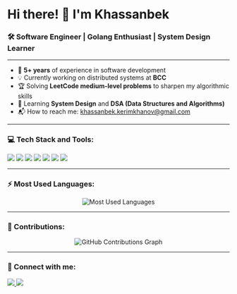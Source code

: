 # Hi there! 👋 I'm Khassanbek

### 🛠️ Software Engineer | Golang Enthusiast | System Design Learner

---

- 🌟 **5+ years** of experience in software development
- 💡 Currently working on distributed systems at **BCC**
- 🏆 Solving **LeetCode medium-level problems** to sharpen my algorithmic skills
- 📖 Learning **System Design** and **DSA (Data Structures and Algorithms)**
- 📬 How to reach me: [khassanbek.kerimkhanov@gmail.com](mailto:khassanbek.kerimkhanov@gmail.com)

---

### 💻 Tech Stack and Tools:
<p>
  <img src="https://img.shields.io/badge/Go-00ADD8?style=flat-square&logo=go&logoColor=white" />
  <img src="https://img.shields.io/badge/PostgreSQL-316192?style=flat-square&logo=postgresql&logoColor=white" />
  <img src="https://img.shields.io/badge/Redis-DC382D?style=flat-square&logo=redis&logoColor=white" />
  <img src="https://img.shields.io/badge/Docker-2496ED?style=flat-square&logo=docker&logoColor=white" />
  <img src="https://img.shields.io/badge/Kubernetes-326CE5?style=flat-square&logo=kubernetes&logoColor=white" />
  <img src="https://img.shields.io/badge/Asterisk-FFA733?style=flat-square&logo=asterisk&logoColor=white" />
  <img src="https://img.shields.io/badge/S3%20(Minio)-569A31?style=flat-square&logo=amazon-s3&logoColor=white" />
</p>

---

### ⚡ Most Used Languages:
<p align="center">
  <img src="https://github-readme-stats.vercel.app/api/top-langs/?username=kerimkhanov&layout=compact&theme=tokyonight" alt="Most Used Languages" />
</p>

---

### 🌟 Contributions:
<p align="center">
  <img src="https://github-readme-activity-graph.vercel.app/graph?username=kerimkhanov&theme=react-dark" alt="GitHub Contributions Graph" />
</p>

---

### 🎯 Connect with me:
<p>
  <a href="https://www.linkedin.com/in/kerimkhanov" target="_blank">
    <img src="https://img.shields.io/badge/LinkedIn-blue?style=flat-square&logo=linkedin" />
  </a>
  <a href="mailto:khassanbek.kerimkhanov@gmail.com">
    <img src="https://img.shields.io/badge/Email-red?style=flat-square&logo=gmail&logoColor=white" />
  </a>
</p>

